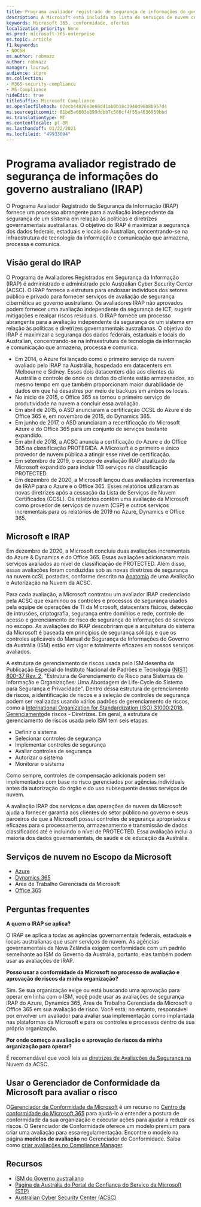 ```yaml
---
title: Programa avaliador registrado de segurança de informações do governo australiano (IRAP)
description: A Microsoft está incluída na lista de serviços de nuvem certificados australianos para DLM (marcadores de limitação de disseminação não classificados) e dados PROTEGIDOs com base em uma avaliação e certificação de IRAP pelo Australian Cyber Security Center (ACSC).
keywords: Microsoft 365, conformidade, ofertas
localization_priority: None
ms.prod: microsoft-365-enterprise
ms.topic: article
f1.keywords:
- NOCSH
ms.author: robmazz
author: robmazz
manager: laurawi
audience: itpro
ms.collection:
- M365-security-compliance
- MS-Compliance
hideEdit: true
titleSuffix: Microsoft Compliance
ms.openlocfilehash: 02ecb44826e3e68d41ab0b18c3940d96b8b957d4
ms.sourcegitcommit: 81bd5a6603e899ddbb7c580cf4f55a4636959bbd
ms.translationtype: MT
ms.contentlocale: pt-BR
ms.lasthandoff: 01/22/2021
ms.locfileid: "49933094"
---
```

# <a name="australian-government-information-security-registered-assessor-program-irap"></a>Programa avaliador registrado de segurança de informações do governo australiano (IRAP)

O Programa Avaliador Registrado de Segurança da Informação (IRAP) fornece um processo abrangente para a avaliação independente da segurança de um sistema em relação às políticas e diretrizes governamentais australianas. O objetivo do IRAP é maximizar a segurança dos dados federais, estaduais e locais do Australian, concentrando-se na infraestrutura de tecnologia da informação e comunicação que armazena, processa e comunica.

## <a name="irap-overview"></a>Visão geral do IRAP

O Programa de Avaliadores Registrados em Segurança da Informação (IRAP) é administrado e administrado pelo Australian Cyber Security Center (ACSC). O IRAP fornece a estrutura para endossar indivíduos dos setores público e privado para fornecer serviços de avaliação de segurança cibernética ao governo australiano. Os avaliadores IRAP não aprovados podem fornecer uma avaliação independente da segurança de ICT, sugerir mitigações e realçar riscos residuais. O IRAP fornece um processo abrangente para a avaliação independente da segurança de um sistema em relação às políticas e diretrizes governamentais australianas. O objetivo do IRAP é maximizar a segurança dos dados federais, estaduais e locais do Australian, concentrando-se na infraestrutura de tecnologia da informação e comunicação que armazena, processa e comunica.

- Em 2014, o Azure foi lançado como o primeiro serviço de nuvem avaliado pelo IRAP na Austrália, hospedado em datacenters em Melbourne e Sidney. Esses dois datacenters dão aos clientes da Austrália o controle de onde os dados do cliente estão armazenados, ao mesmo tempo em que também proporcionam maior durabilidade de dados em que há desastres por meio de backups em ambos os locais.
- No início de 2015, o Office 365 se tornou o primeiro serviço de produtividade na nuvem a concluir essa avaliação.
- Em abril de 2015, o ASD anunciaram a certificação CCSL do Azure e do Office 365 e, em novembro de 2015, do Dynamics 365.
- Em junho de 2017, o ASD anunciaram a recertificação do Microsoft Azure e do Office 365 para um conjunto de serviços bastante expandido.
- Em abril de 2018, a ACSC anuncia a certificação do Azure e do Office 365 na classificação PROTEGIDA. A Microsoft é o primeiro e único provedor de nuvem pública a atingir esse nível de certificação.
- Em setembro de 2019, o escopo de avaliação IRAP atualizado da Microsoft expandido para incluir 113 serviços na classificação PROTECTED.
- Em dezembro de 2020, a Microsoft lançou duas avaliações incrementais de IRAP para o Azure e o Office 365. Esses relatórios utilizaram as novas diretrizes após a cessação da Lista de Serviços de Nuvem Certificados (CCSL). Os relatórios contêm uma avaliação da Microsoft como provedor de serviços de nuvem (CSP) e outros serviços incrementais para os relatórios de 2019 no Azure, Dynamics e Office 365.

## <a name="microsoft-and-irap"></a>Microsoft e IRAP

Em dezembro de 2020, a Microsoft concluiu duas avaliações incrementais do Azure & Dynamics e do Office 365. Essas avaliações adicionaram mais serviços avaliados ao nível de classificação de PROTECTED. Além disso, essas avaliações foram conduzidas sob as novas diretrizes de segurança na nuvem ccSL postadas, conforme descrito na [Anatomia](https://www.cyber.gov.au/acsc/government/cloud-security-guidance) de uma Avaliação e Autorização na Nuvem da ACSC.

Para cada avaliação, a Microsoft contratou um avaliador IRAP credenciado pela ACSC que examinou os controles e processos de segurança usados pela equipe de operações de TI da Microsoft, datacenters físicos, detecção de intrusões, criptografia, segurança entre domínios e rede, controle de acesso e gerenciamento de risco de segurança de informações de serviços no escopo. As avaliações do IRAP descobriram que a arquitetura do sistema da Microsoft é baseada em princípios de segurança sólidas e que os controles aplicáveis do Manual de Segurança de Informações do Governo da Austrália (ISM) estão em vigor e totalmente eficazes em nossos serviços avaliados.

A estrutura de gerenciamento de riscos usada pelo ISM desenha da Publicação Especial do Instituto Nacional de Padrões e Tecnologia [(NIST) 800-37 Rev. 2](https://csrc.nist.gov/publications/detail/sp/800-37/rev-2/final), "Estrutura de Gerenciamento de Risco para Sistemas de Informação e Organizações: Uma Abordagem de Life-Cycle do Sistema para Segurança e Privacidade". Dentro dessa estrutura de gerenciamento de riscos, a identificação de riscos e a seleção de controles de segurança podem ser realizadas usando vários padrões de gerenciamento de riscos, como a [International Organization for Standardization (ISO) 31000:2018, Gerenciamento](https://www.iso.org/standard/65694.html)de riscos - Diretrizes. Em geral, a estrutura de gerenciamento de riscos usada pelo ISM tem seis etapas:

- Definir o sistema
- Selecionar controles de segurança
- Implementar controles de segurança
- Avaliar controles de segurança
- Autorizar o sistema
- Monitorar o sistema

Como sempre, controles de compensação adicionais podem ser implementados com base no risco gerenciados por agências individuais antes da autorização do órgão e do uso subsequente desses serviços de nuvem.

A avaliação IRAP dos serviços e das operações de nuvem da Microsoft ajuda a fornecer garantia aos clientes do setor público no governo e seus parceiros de que a Microsoft possui controles de segurança apropriados e eficazes para o processamento, armazenamento e transmissão de dados classificados até e incluindo o nível de PROTECTED. Essa avaliação inclui a maioria dos dados governamentais, de saúde e de educação da Austrália.

## <a name="microsoft-in-scope-cloud-services"></a>Serviços de nuvem no Escopo da Microsoft 

- [Azure](https://aka.ms/AzureCompliance)
- [Dynamics 365](https://aka.ms/d365-compliance-list)
- Área de Trabalho Gerenciada da Microsoft
- [Office 365](https://aka.ms/Office365ComplianceOfferings)

## <a name="frequently-asked-questions"></a>Perguntas frequentes

**A quem o IRAP se aplica?**

O IRAP se aplica a todas as agências governamentais federais, estaduais e locais australianas que usam serviços de nuvem. As agências governamentais da Nova Zelândia exigem conformidade com um padrão semelhante ao ISM do Governo da Austrália, portanto, elas também podem usar as avaliações de IRAP.

**Posso usar a conformidade da Microsoft no processo de avaliação e aprovação de riscos da minha organização?**

Sim. Se sua organização exige ou está buscando uma aprovação para operar em linha com o ISM, você pode usar as avaliações de segurança IRAP do Azure, Dynamics 365, Área de Trabalho Gerenciada da Microsoft e Office 365 em sua avaliação de risco. Você está; no entanto, responsável por envolver um avaliador para avaliar sua implementação como implantada nas plataformas da Microsoft e para os controles e processos dentro de sua própria organização.

**Por onde começo a avaliação e aprovação de riscos da minha organização para operar?**

É recomendável que você leia as [diretrizes de Avaliações de Segurança na](https://www.cyber.gov.au/acsc/government/cloud-security-guidance) Nuvem da ACSC.

## <a name="use-microsoft-compliance-manager-to-assess-your-risk"></a>Usar o Gerenciador de Conformidade da Microsoft para avaliar o risco

O[Gerenciador de Conformidade da Microsoft](https://docs.microsoft.com/microsoft-365/compliance/compliance-manager) é um recurso no [Centro de conformidade do Microsoft 365](https://docs.microsoft.com/microsoft-365/compliance/microsoft-365-compliance-center) para ajudá-lo a entender a postura de conformidade da sua organização e executar ações para ajudar a reduzir os riscos. O Gerenciador de Conformidade oferece um modelo premium para criar uma avaliação para essa regulamentação. Encontre o modelo na página **modelos de avaliação** no Gerenciador de Conformidade. Saiba como [criar avaliações no Compliance Manager](https://docs.microsoft.com/microsoft-365/compliance/compliance-manager-assessments).

## <a name="resources"></a>Recursos

- [ISM do Governo australiano](https://acsc.gov.au/infosec/ism/index.htm)
- [Página da Austrália do Portal de Confiança do Serviço da Microsoft (STP)](https://aka.ms/au-irap)
- [Australian Cyber Security Center (ACSC)](https://www.cyber.gov.au)
